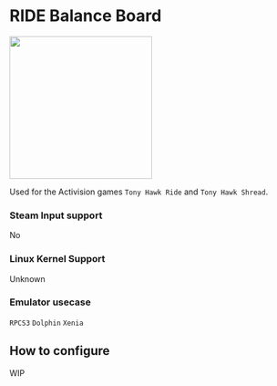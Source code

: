 # RIDE Balance Board

<img src="../../../wiki_images/controllers/ride-controller.png" width="250">

Used for the Activision games `Tony Hawk Ride` and `Tony Hawk Shread`.

### Steam Input support
No

### Linux Kernel Support
Unknown

### Emulator usecase
`RPCS3` `Dolphin` `Xenia`

## How to configure

WIP

